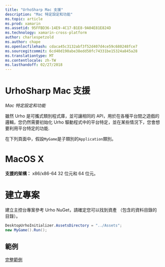 ```yaml
---
title: "UrhoSharp Mac 支援"
description: "Mac 特定設定和功能"
ms.topic: article
ms.prod: xamarin
ms.assetid: 95FFBD36-14E9-4C17-B1E8-9A04E81E824D
ms.technology: xamarin-cross-platform
author: charlespetzold
ms.author: chape
ms.openlocfilehash: cdaca45c3132abf3f52d407d4ce59c680248fce7
ms.sourcegitcommit: 6cd40d190abe38edd50fc74331be15324a845a28
ms.translationtype: MT
ms.contentlocale: zh-TW
ms.lasthandoff: 02/27/2018
---
```

# <a name="urhosharp-mac-support"></a>UrhoSharp Mac 支援

_Mac 特定設定和功能_

雖然 Urho 是可攜式類別程式庫，並可讓相同的 API，用於在各種平台間之遊戲的邏輯，您仍然需要初始化 Urho 驅動程式中的平台特定，並在某些情況下，您會想要利用平台特定的功能.

在下列頁面中，假設`MyGame`是子類別的`Application`類別。

# <a name="macos-x"></a>MacOS X

**支援的架構：** x86/x86-64 32 位元和 64 位元。

# <a name="creating-a-project"></a>建立專案

建立主控台專案參考 Urho NuGet，請確定您可以找到資產 （包含的資料目錄的目錄）。

```csharp
DesktopUrhoInitializer.AssetsDirectory = "../Assets";
new MyGame().Run();
```

## <a name="example"></a>範例

[完整範例](https://github.com/xamarin/urho-samples/tree/master/FeatureSamples/Cocoa)



